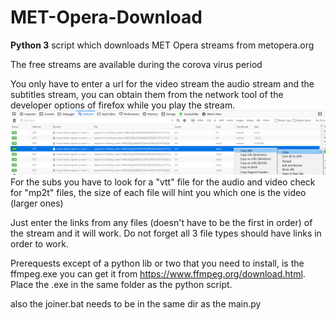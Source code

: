 # MET-Opera-Download
**Python 3** script which downloads MET Opera streams from metopera.org

The free streams are available during the corova virus period

You only have to enter a url for the video stream the audio stream and the subtitles stream, you can obtain them from the network tool of the developer options of firefox while you play the stream.
![Firefox Network](/Capture.png)
For the subs you have to look for a "vtt" file 
for the audio and video check for "mp2t" files, the size of each file will hint you which one is the video (larger ones)

Just enter the links from any files (doesn't have to be the first in order) of the stream and it will work. Do not forget all 3 file types should have links in order to work.

Prerequests except of a python lib or two that you need to install, is the ffmpeg.exe you can get it from https://www.ffmpeg.org/download.html. Place the .exe in the same folder as the python script.

also the joiner.bat needs to be in the same dir as the main.py
